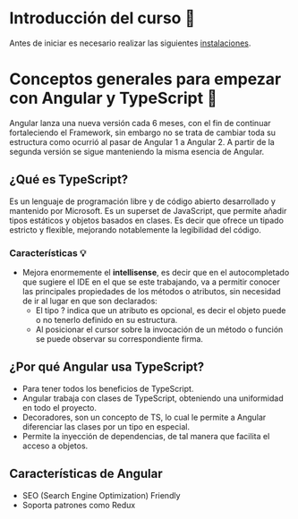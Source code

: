 # Introducción del curso :wrench:
Antes de iniciar es necesario realizar las siguientes [instalaciones](https://gist.github.com/Klerith/607dd6bb60b5a70bc5e4d9c81ef6501e).

# Conceptos generales para empezar con Angular y TypeScript :dart:
Angular lanza una nueva versión cada 6 meses, con el fin de continuar fortaleciendo el Framework, sin embargo no se trata de cambiar toda su estructura como ocurrió al pasar de Angular 1 a Angular 2. A partir de la segunda versión se sigue manteniendo la misma esencia de Angular. 

## ¿Qué es TypeScript?
Es un lenguaje de programación libre y de código abierto desarrollado y mantenido por Microsoft. Es un superset de JavaScript, que permite añadir tipos estáticos y objetos basados en clases. Es decir que ofrece un tipado estricto y flexible, mejorando notablemente la legibilidad del código. 

### Características :bulb:
- Mejora enormemente el **intellisense**, es decir que en el autocompletado que sugiere el IDE en el que se este trabajando, va a permitir conocer las principales propiedades de los métodos o atributos, sin necesidad de ir al lugar en que son declarados:
    - El tipo ? indica que un atributo es opcional, es decir el objeto puede o no tenerlo definido en su estructura. 
    - Al posicionar el cursor sobre la invocación de un método o función se puede observar su correspondiente firma. 

## ¿Por qué Angular usa TypeScript? 
 - Para tener todos los beneficios de TypeScript.
 - Angular trabaja con clases de TypeScript, obteniendo una uniformidad en todo el proyecto.
 - Decoradores, son un concepto de TS, lo cual le permite a Angular diferenciar las clases por un tipo en especial. 
- Permite la inyección de dependencias, de tal manera que facilita el acceso a objetos.

## Características de Angular
- SEO (Search Engine Optimization) Friendly
- Soporta patrones como Redux






